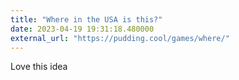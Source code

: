 ```yaml
---
title: "Where in the USA is this?"
date: 2023-04-19 19:31:18.480000
external_url: "https://pudding.cool/games/where/"
---
```


Love this idea